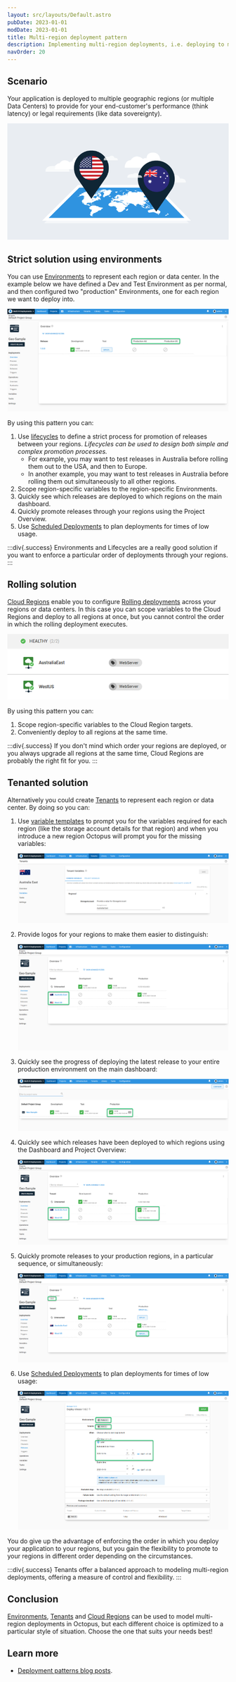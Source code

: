 ```yaml
---
layout: src/layouts/Default.astro
pubDate: 2023-01-01
modDate: 2023-01-01
title: Multi-region deployment pattern
description: Implementing multi-region deployments, i.e. deploying to multiple geographic regions, with Octopus.
navOrder: 20
---
```


## Scenario

Your application is deployed to multiple geographic regions (or multiple Data Centers) to provide for your end-customer's performance (think latency) or legal requirements (like data sovereignty).

![](/docs/deployments/patterns/images/5865791.png "width=500")

## Strict solution using environments

You can use [Environments](/docs/infrastructure/environments) to represent each region or data center. In the example below we have defined a Dev and Test Environment as per normal, and then configured two "production" Environments, one for each region we want to deploy into.

![](/docs/deployments/patterns/images/multi-tenant-region.png "width=500")

By using this pattern you can:

1. Use [lifecycles](/docs/releases/lifecycles) to define a strict process for promotion of releases between your regions. *Lifecycles can be used to design both simple and complex promotion processes.*
    * For example, you may want to test releases in Australia before rolling them out to the USA, and then to Europe.
    * In another example, you may want to test releases in Australia before rolling them out simultaneously to all other regions.
2. Scope region-specific variables to the region-specific Environments.
3. Quickly see which releases are deployed to which regions on the main dashboard.
4. Quickly promote releases through your regions using the Project Overview.
5. Use [Scheduled Deployments](/docs/releases/#scheduling-a-deployment) to plan deployments for times of low usage.

:::div{.success}
Environments and Lifecycles are a really good solution if you want to enforce a particular order of deployments through your regions.
:::

## Rolling solution

[Cloud Regions](/docs/infrastructure/deployment-targets/cloud-regions/) enable you to configure [Rolling deployments](/docs/deployments/patterns/rolling-deployments) across your regions or data centers. In this case you can scope variables to the Cloud Regions and deploy to all regions at once, but you cannot control the order in which the rolling deployment executes.

![](/docs/deployments/patterns/images/production.png "width=500")

By using this pattern you can:

1. Scope region-specific variables to the Cloud Region targets.
2. Conveniently deploy to all regions at the same time.

:::div{.success}
If you don't mind which order your regions are deployed, or you always upgrade all regions at the same time, Cloud Regions are probably the right fit for you.
:::

## Tenanted solution

Alternatively you could create [Tenants](/docs/tenants) to represent each region or data center. By doing so you can:

1. Use [variable templates](/docs/projects/variables/variable-templates) to prompt you for the variables required for each region (like the storage account details for that region) and when you introduce a new region Octopus will prompt you for the missing variables:

    ![](/docs/deployments/patterns/images/australiavariables.png "width=500")

2. Provide logos for your regions to make them easier to distinguish:

    ![](/docs/deployments/patterns/images/tenantlogs.png "width=500")

3. Quickly see the progress of deploying the latest release to your entire production environment on the main dashboard:

    ![](/docs/deployments/patterns/images/dashboard.png "width=500")

4. Quickly see which releases have been deployed to which regions using the Dashboard and Project Overview:

    ![](/docs/deployments/patterns/images/projectdashboard.png "width=500")

5. Quickly promote releases to your production regions, in a particular sequence, or simultaneously:

    ![](/docs/deployments/patterns/images/projectdashboardrelease.png "width=500")

6. Use [Scheduled Deployments](/docs/releases/#scheduling-a-deployment) to plan deployments for times of low usage:

    ![](/docs/deployments/patterns/images/scheduleddeployment.png "width=500")

You do give up the advantage of enforcing the order in which you deploy your application to your regions, but you gain the flexibility to promote to your regions in different order depending on the circumstances.

:::div{.success}
Tenants offer a balanced approach to modeling multi-region deployments, offering a measure of control and flexibility.
:::

## Conclusion

[Environments](/docs/infrastructure/environments/), [Tenants](/docs/tenants/) and [Cloud Regions](/docs/infrastructure/deployment-targets/cloud-regions) can be used to model multi-region deployments in Octopus, but each different choice is optimized to a particular style of situation. Choose the one that suits your needs best!

## Learn more

- [Deployment patterns blog posts](https://octopus.com/blog/tag/Deployment%20Patterns).
